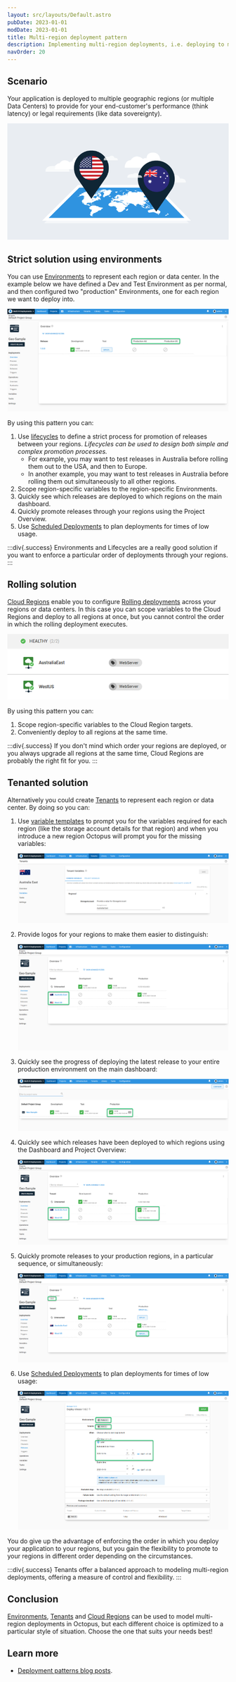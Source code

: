 ```yaml
---
layout: src/layouts/Default.astro
pubDate: 2023-01-01
modDate: 2023-01-01
title: Multi-region deployment pattern
description: Implementing multi-region deployments, i.e. deploying to multiple geographic regions, with Octopus.
navOrder: 20
---
```


## Scenario

Your application is deployed to multiple geographic regions (or multiple Data Centers) to provide for your end-customer's performance (think latency) or legal requirements (like data sovereignty).

![](/docs/deployments/patterns/images/5865791.png "width=500")

## Strict solution using environments

You can use [Environments](/docs/infrastructure/environments) to represent each region or data center. In the example below we have defined a Dev and Test Environment as per normal, and then configured two "production" Environments, one for each region we want to deploy into.

![](/docs/deployments/patterns/images/multi-tenant-region.png "width=500")

By using this pattern you can:

1. Use [lifecycles](/docs/releases/lifecycles) to define a strict process for promotion of releases between your regions. *Lifecycles can be used to design both simple and complex promotion processes.*
    * For example, you may want to test releases in Australia before rolling them out to the USA, and then to Europe.
    * In another example, you may want to test releases in Australia before rolling them out simultaneously to all other regions.
2. Scope region-specific variables to the region-specific Environments.
3. Quickly see which releases are deployed to which regions on the main dashboard.
4. Quickly promote releases through your regions using the Project Overview.
5. Use [Scheduled Deployments](/docs/releases/#scheduling-a-deployment) to plan deployments for times of low usage.

:::div{.success}
Environments and Lifecycles are a really good solution if you want to enforce a particular order of deployments through your regions.
:::

## Rolling solution

[Cloud Regions](/docs/infrastructure/deployment-targets/cloud-regions/) enable you to configure [Rolling deployments](/docs/deployments/patterns/rolling-deployments) across your regions or data centers. In this case you can scope variables to the Cloud Regions and deploy to all regions at once, but you cannot control the order in which the rolling deployment executes.

![](/docs/deployments/patterns/images/production.png "width=500")

By using this pattern you can:

1. Scope region-specific variables to the Cloud Region targets.
2. Conveniently deploy to all regions at the same time.

:::div{.success}
If you don't mind which order your regions are deployed, or you always upgrade all regions at the same time, Cloud Regions are probably the right fit for you.
:::

## Tenanted solution

Alternatively you could create [Tenants](/docs/tenants) to represent each region or data center. By doing so you can:

1. Use [variable templates](/docs/projects/variables/variable-templates) to prompt you for the variables required for each region (like the storage account details for that region) and when you introduce a new region Octopus will prompt you for the missing variables:

    ![](/docs/deployments/patterns/images/australiavariables.png "width=500")

2. Provide logos for your regions to make them easier to distinguish:

    ![](/docs/deployments/patterns/images/tenantlogs.png "width=500")

3. Quickly see the progress of deploying the latest release to your entire production environment on the main dashboard:

    ![](/docs/deployments/patterns/images/dashboard.png "width=500")

4. Quickly see which releases have been deployed to which regions using the Dashboard and Project Overview:

    ![](/docs/deployments/patterns/images/projectdashboard.png "width=500")

5. Quickly promote releases to your production regions, in a particular sequence, or simultaneously:

    ![](/docs/deployments/patterns/images/projectdashboardrelease.png "width=500")

6. Use [Scheduled Deployments](/docs/releases/#scheduling-a-deployment) to plan deployments for times of low usage:

    ![](/docs/deployments/patterns/images/scheduleddeployment.png "width=500")

You do give up the advantage of enforcing the order in which you deploy your application to your regions, but you gain the flexibility to promote to your regions in different order depending on the circumstances.

:::div{.success}
Tenants offer a balanced approach to modeling multi-region deployments, offering a measure of control and flexibility.
:::

## Conclusion

[Environments](/docs/infrastructure/environments/), [Tenants](/docs/tenants/) and [Cloud Regions](/docs/infrastructure/deployment-targets/cloud-regions) can be used to model multi-region deployments in Octopus, but each different choice is optimized to a particular style of situation. Choose the one that suits your needs best!

## Learn more

- [Deployment patterns blog posts](https://octopus.com/blog/tag/Deployment%20Patterns).
